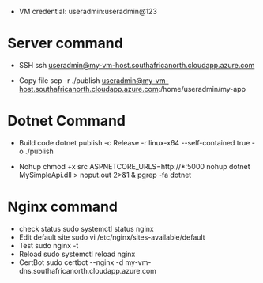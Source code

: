 - VM credential: useradmin:useradmin@123

# Server command

- SSH
    ssh useradmin@my-vm-host.southafricanorth.cloudapp.azure.com

- Copy file
    scp -r ./publish useradmin@my-vm-host.southafricanorth.cloudapp.azure.com:/home/useradmin/my-app

# Dotnet Command
- Build code
    dotnet publish -c Release -r linux-x64 --self-contained true -o ./publish

- Nohup
    chmod +x src
    ASPNETCORE_URLS=http://*:5000 nohup dotnet MySimpleApi.dll > noput.out 2>&1 &
    pgrep -fa dotnet

# Nginx command
-  check status
    sudo systemctl status nginx
- Edit default site
    sudo vi /etc/nginx/sites-available/default
- Test
    sudo nginx -t
- Reload
    sudo systemctl reload nginx
- CertBot
    sudo certbot --nginx -d my-vm-dns.southafricanorth.cloudapp.azure.com



